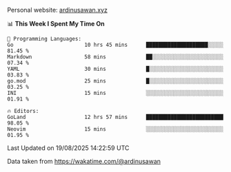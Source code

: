 Personal website: [ardinusawan.xyz](https://ardinusawan.xyz)

<!--START_SECTION:waka-->
📊 **This Week I Spent My Time On** 

```text
💬 Programming Languages: 
Go                       10 hrs 45 mins      ████████████████████░░░░░   81.45 % 
Markdown                 58 mins             ██░░░░░░░░░░░░░░░░░░░░░░░   07.34 % 
YAML                     30 mins             █░░░░░░░░░░░░░░░░░░░░░░░░   03.83 % 
go.mod                   25 mins             █░░░░░░░░░░░░░░░░░░░░░░░░   03.25 % 
INI                      15 mins             ░░░░░░░░░░░░░░░░░░░░░░░░░   01.91 % 

🔥 Editors: 
GoLand                   12 hrs 57 mins      █████████████████████████   98.05 % 
Neovim                   15 mins             ░░░░░░░░░░░░░░░░░░░░░░░░░   01.95 % 
```


 Last Updated on 19/08/2025 14:22:59 UTC
<!--END_SECTION:waka-->
Data taken from https://wakatime.com/@ardinusawan

